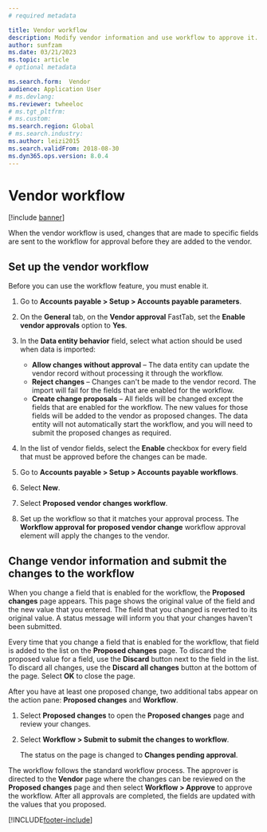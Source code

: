 ```yaml
---
# required metadata

title: Vendor workflow
description: Modify vendor information and use workflow to approve it.
author: sunfzam
ms.date: 03/21/2023
ms.topic: article
# optional metadata

ms.search.form:  Vendor
audience: Application User
# ms.devlang: 
ms.reviewer: twheeloc
# ms.tgt_pltfrm: 
# ms.custom: 
ms.search.region: Global 
# ms.search.industry: 
ms.author: leizi2015
ms.search.validFrom: 2018-08-30
ms.dyn365.ops.version: 8.0.4
---
```


# Vendor workflow

[!include [banner](../includes/banner.md)]

When the vendor workflow is used, changes that are made to specific fields are sent to the workflow for approval before they are added to the vendor.

## Set up the vendor workflow

Before you can use the workflow feature, you must enable it.

1. Go to **Accounts payable \> Setup \> Accounts payable parameters**.
2. On the **General** tab, on the **Vendor approval** FastTab, set the **Enable vendor approvals** option to **Yes**.
3. In the **Data entity behavior** field, select what action should be used when data is imported:

    - **Allow changes without approval** – The data entity can update the vendor record without processing it through the workflow.
    - **Reject changes** – Changes can't be made to the vendor record. The import will fail for the fields that are enabled for the workflow.
    - **Create change proposals** – All fields will be changed except the fields that are enabled for the workflow. The new values for those fields will be added to the vendor as proposed changes. The data entity will not automatically start the workflow, and you will need to submit the proposed changes as required.

4. In the list of vendor fields, select the **Enable** checkbox for every field that must be approved before the changes can be made.
5. Go to **Accounts payable \> Setup \> Accounts payable workflows**.
6. Select **New**.
7. Select **Proposed vendor changes workflow**. 
8. Set up the workflow so that it matches your approval process. The **Workflow approval for proposed vendor change** workflow approval element will apply the changes to the vendor.

## Change vendor information and submit the changes to the workflow

When you change a field that is enabled for the workflow, the **Proposed changes** page appears. This page shows the original value of the field and the new value that you entered. The field that you changed is reverted to its original value. A status message will inform you that your changes haven't been submitted. 

Every time that you change a field that is enabled for the workflow, that field is added to the list on the **Proposed changes** page. To discard the proposed value for a field, use the **Discard** button next to the field in the list. To discard all changes, use the **Discard all changes** button at the bottom of the page. Select **OK** to close the page.

After you have at least one proposed change, two additional tabs appear on the action pane: **Proposed changes** and **Workflow**.

1. Select **Proposed changes** to open the **Proposed changes** page and review your changes.
2. Select **Workflow \> Submit to submit the changes to workflow**.

    The status on the page is changed to **Changes pending approval**.

The workflow follows the standard workflow process. The approver is directed to the **Vendor** page where the changes can be reviewed on the **Proposed changes** page and then select **Workflow \> Approve** to approve the workflow. After all approvals are completed, the fields are updated with the values that you proposed.


[!INCLUDE[footer-include](../../includes/footer-banner.md)]
